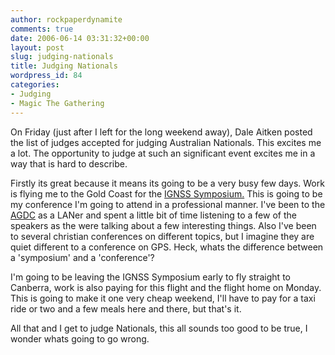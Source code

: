 ```yaml
---
author: rockpaperdynamite
comments: true
date: 2006-06-14 03:31:32+00:00
layout: post
slug: judging-nationals
title: Judging Nationals
wordpress_id: 84
categories:
- Judging
- Magic The Gathering
---
```


On Friday (just after I left for the long weekend away), [](http://forum.mtgmelb.com/profile.aspx?f=4&p=7)Dale Aitken posted the list of judges accepted for judging Australian Nationals. This excites me a lot. The opportunity to judge at such an significant event excites me in a way that is hard to describe.

Firstly its great because it means its going to be a very busy few days. Work is flying me to the Gold Coast for the [IGNSS ](http://www.ignss.org/conf2006/index.php)[Symposium.](http://www.ignss.org/conf2006/index.php)  This is going to be my conference I'm going to attend in a professional manner.  I've been to the [AGDC](http://www.agdc.com.au/) as a LANer and spent a little bit of time listening to a few of the speakers as the were talking about a few interesting things.  Also I've been to several christian conferences on different topics, but I imagine they are quiet different to a conference on GPS.  Heck, whats the difference between a 'symposium' and a 'conference'?

I'm going to be leaving the IGNSS Symposium early to fly straight to Canberra, work is also paying for this flight and the flight home on Monday. This is going to make it one very cheap weekend, I'll have to pay for a taxi ride or two and a few meals here and there, but that's it.

All that and I get to judge Nationals, this all sounds too good to be true, I wonder whats going to go wrong.
